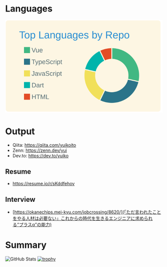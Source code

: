 # Languages

[![](https://raw.githubusercontent.com/YuikoIto/YuikoIto/master/profile-summary-card-output/solarized/1-repos-per-language.svg)](https://github.com/vn7n24fzkq/github-profile-summary-cards)

# Output

- Qiita: https://qiita.com/yuikoito
- Zenn: https://zenn.dev/yui
- Dev.to: https://dev.to/yuiko


## Resume

- https://resume.io/r/sKddfehov

## Interview
- [https://okanechips.mei-kyu.com/jobcrossing/8620/](「ただ言われたことをやる人材は必要ない」これからの時代を生きるエンジニアに求められる“プラスα”の能力)

# Summary

![GitHub Stats](https://github-readme-stats.vercel.app/api?username=YuikoIto&count_private=true&show_icons=true&theme=monokai)
[![trophy](https://github-profile-trophy.vercel.app/?username=YuikoIto)](https://github.com/ryo-ma/github-profile-trophy)
                

<!--
**YuikoIto/YuikoIto** is a ✨ _special_ ✨ repository because its `README.md` (this file) appears on your GitHub profile.

Here are some ideas to get you started:

- 🔭 I’m currently working on ...
- 🌱 I’m currently learning ...
- 👯 I’m looking to collaborate on ...
- 🤔 I’m looking for help with ...
- 💬 Ask me about ...
- 📫 How to reach me: ...
- 😄 Pronouns: ...
- ⚡ Fun fact: ...
-->



